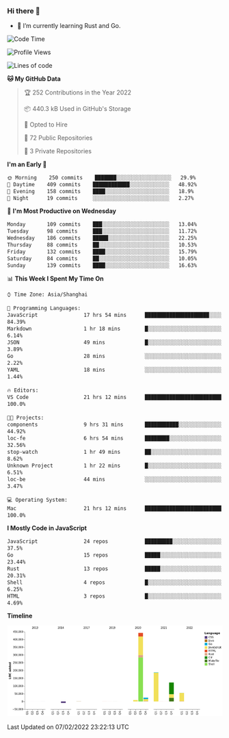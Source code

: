 ### Hi there 👋

- 🌱 I’m currently learning Rust and Go.

<!--START_SECTION:waka-->
![Code Time](http://img.shields.io/badge/Code%20Time-204%20hrs%2023%20mins-blue)

![Profile Views](http://img.shields.io/badge/Profile%20Views-1-blue)

![Lines of code](https://img.shields.io/badge/From%20Hello%20World%20I%27ve%20Written-838%20Thousand%20lines%20of%20code-blue)

**🐱 My GitHub Data** 

> 🏆 252 Contributions in the Year 2022
 > 
> 📦 440.3 kB Used in GitHub's Storage 
 > 
> 💼 Opted to Hire
 > 
> 📜 72 Public Repositories 
 > 
> 🔑 3 Private Repositories  
 > 
**I'm an Early 🐤** 

```text
🌞 Morning    250 commits    ███████░░░░░░░░░░░░░░░░░░   29.9% 
🌆 Daytime    409 commits    ████████████░░░░░░░░░░░░░   48.92% 
🌃 Evening    158 commits    ████░░░░░░░░░░░░░░░░░░░░░   18.9% 
🌙 Night      19 commits     ░░░░░░░░░░░░░░░░░░░░░░░░░   2.27%

```
📅 **I'm Most Productive on Wednesday** 

```text
Monday       109 commits    ███░░░░░░░░░░░░░░░░░░░░░░   13.04% 
Tuesday      98 commits     ███░░░░░░░░░░░░░░░░░░░░░░   11.72% 
Wednesday    186 commits    █████░░░░░░░░░░░░░░░░░░░░   22.25% 
Thursday     88 commits     ██░░░░░░░░░░░░░░░░░░░░░░░   10.53% 
Friday       132 commits    ████░░░░░░░░░░░░░░░░░░░░░   15.79% 
Saturday     84 commits     ██░░░░░░░░░░░░░░░░░░░░░░░   10.05% 
Sunday       139 commits    ████░░░░░░░░░░░░░░░░░░░░░   16.63%

```


📊 **This Week I Spent My Time On** 

```text
⌚︎ Time Zone: Asia/Shanghai

💬 Programming Languages: 
JavaScript               17 hrs 54 mins      █████████████████████░░░░   84.39% 
Markdown                 1 hr 18 mins        █░░░░░░░░░░░░░░░░░░░░░░░░   6.14% 
JSON                     49 mins             █░░░░░░░░░░░░░░░░░░░░░░░░   3.89% 
Go                       28 mins             ░░░░░░░░░░░░░░░░░░░░░░░░░   2.22% 
YAML                     18 mins             ░░░░░░░░░░░░░░░░░░░░░░░░░   1.44%

🔥 Editors: 
VS Code                  21 hrs 12 mins      █████████████████████████   100.0%

🐱‍💻 Projects: 
components               9 hrs 31 mins       ███████████░░░░░░░░░░░░░░   44.92% 
loc-fe                   6 hrs 54 mins       ████████░░░░░░░░░░░░░░░░░   32.56% 
stop-watch               1 hr 49 mins        ██░░░░░░░░░░░░░░░░░░░░░░░   8.62% 
Unknown Project          1 hr 22 mins        █░░░░░░░░░░░░░░░░░░░░░░░░   6.51% 
loc-be                   44 mins             ░░░░░░░░░░░░░░░░░░░░░░░░░   3.47%

💻 Operating System: 
Mac                      21 hrs 12 mins      █████████████████████████   100.0%

```

**I Mostly Code in JavaScript** 

```text
JavaScript               24 repos            █████████░░░░░░░░░░░░░░░░   37.5% 
Go                       15 repos            █████░░░░░░░░░░░░░░░░░░░░   23.44% 
Rust                     13 repos            █████░░░░░░░░░░░░░░░░░░░░   20.31% 
Shell                    4 repos             █░░░░░░░░░░░░░░░░░░░░░░░░   6.25% 
HTML                     3 repos             █░░░░░░░░░░░░░░░░░░░░░░░░   4.69%

```


**Timeline**

![Chart not found](https://raw.githubusercontent.com/elton/elton/main/charts/bar_graph.png) 


 Last Updated on 07/02/2022 23:22:13 UTC
<!--END_SECTION:waka-->

<!--
**elton/elton** is a ✨ _special_ ✨ repository because its `README.md` (this file) appears on your GitHub profile.

Here are some ideas to get you started:

- 🔭 I’m currently working on ...
- 🌱 I’m currently learning ...
- 👯 I’m looking to collaborate on ...
- 🤔 I’m looking for help with ...
- 💬 Ask me about ...
- 📫 How to reach me: ...
- 😄 Pronouns: ...
- ⚡ Fun fact: ...
-->

